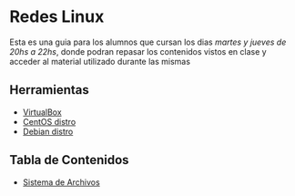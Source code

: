 # Redes Linux

Esta es una guia para los alumnos que cursan los dias _martes y jueves de 20hs a 22hs_, donde podran repasar los contenidos vistos en clase y acceder al material utilizado durante las mismas

## Herramientas

* [VirtualBox](https://virtualbox.org) 
* [CentOS distro](https://centos.org)
* [Debian distro](https://debian.org)

## Tabla de Contenidos

* [Sistema de Archivos](./docs/fs.md)